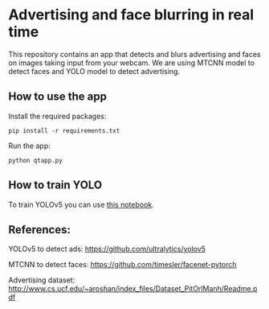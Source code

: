 # Advertising and face blurring in real time

This repository contains an app that detects and blurs advertising and faces on images taking input from your webcam. We are using MTCNN model to detect faces and YOLO model to detect advertising.

## How to use the app

Install the required packages:

    pip install -r requirements.txt
    

Run the app:

    python qtapp.py
 
## How to train YOLO

To train YOLOv5 you can use [this notebook](https://colab.research.google.com/drive/1JknNAFHaWk6yeKmMrW2fKmXd35u0FgVF?usp=sharing).

    
   

## References:

YOLOv5 to detect ads: https://github.com/ultralytics/yolov5

MTCNN to detect faces: https://github.com/timesler/facenet-pytorch

Advertising dataset: http://www.cs.ucf.edu/~aroshan/index_files/Dataset_PitOrlManh/Readme.pdf
